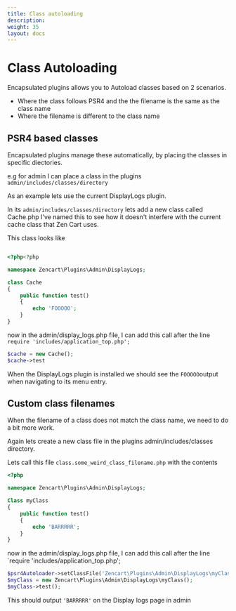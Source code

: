 ```yaml
---
title: Class autoloading
description: 
weight: 35 
layout: docs
---
```


# Class Autoloading

Encapsulated plugins allows you to Autoload classes based on 2 scenarios.

 - Where the class follows PSR4 and the the filename is the same as the class name
 - Where the filename is different to the class name

## PSR4 based classes 

Encapsulated plugins manage these automatically, by placing the classes in specific diectories.

e.g for admin I can place a class in the plugins `admin/includes/classes/directory`

As an example lets use the current DisplayLogs plugin.

In its `admin/includes/classes/directory` lets add a new class called Cache.php
I've named this to see how it doesn't interfere with the current cache class that Zen Cart uses.

This class looks like 

```php 

<?php<?php

namespace Zencart\Plugins\Admin\DisplayLogs;

class Cache
{
    public function test()
    {
        echo 'FOOOOO';
    }
}
```
now in the admin/display_logs.php file, I can add this call after the line 
```require 'includes/application_top.php';```

```php
$cache = new Cache();
$cache->test
```

When the DisplayLogs plugin is installed we should see the `FOOOOO`output when navigating to its menu entry.

## Custom class filenames

When the filename of a class does not match the class name, we need to do a bit more work.

Again lets create a new class file in the plugins admin/includes/classes directory.

Lets call this file `class.some_weird_class_filename.php`
with the contents 

```php
<?php

namespace Zencart\Plugins\Admin\DisplayLogs;

Class myClass
{
    public function test()
    {
        echo 'BARRRRR';
    }
}
```

now in the admin/display_logs.php file, I can add this call after the line
`require 'includes/application_top.php';

```php
$psr4Autoloader->setClassFile('Zencart\Plugins\Admin\DisplayLogs\myClass', $filePathPluginAdmin['DisplayLogs'] . 'class.some_weird_class_filename.php');
$myClass = new Zencart\Plugins\Admin\DisplayLogs\myClass();
$myClass->test();
```

This should output `'BARRRRR'` on the Display logs page in admin
